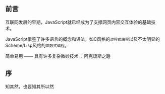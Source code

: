 ## 前言

互联网发展的早期，JavaScript就已经成为了支撑网页内容交互体验的基础技术。

JavaScript借鉴了许多语言的概念和语法，如C风格的`过程式编程`以及不太明显的Scheme/Lisp风格的`函数式编程`。

简单易用 —— 具有许多复杂微妙技术 ：阿克琉斯之踵



## 序

知其然，也要知其所以然

